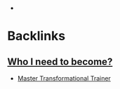 - 

# Backlinks
## [Who I need to become?](<Who I need to become?.md>)
- [Master Transformational Trainer](<Master Transformational Trainer.md>)


